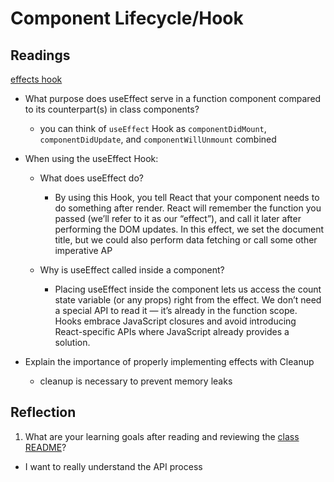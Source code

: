 # Component Lifecycle/Hook

## Readings

[effects hook](https://reactjs.org/docs/hooks-effect.html)

- What purpose does useEffect serve in a function component compared to its counterpart(s) in class components?

  - you can think of `useEffect` Hook as `componentDidMount`, `componentDidUpdate`, and `componentWillUnmount` combined

- When using the useEffect Hook:
  - What does useEffect do?

    - By using this Hook, you tell React that your component needs to do something after render. React will remember the function you passed (we’ll refer to it as our “effect”), and call it later after performing the DOM updates. In this effect, we set the document title, but we could also perform data fetching or call some other imperative AP

  - Why is useEffect called inside a component?

    - Placing useEffect inside the component lets us access the count state variable (or any props) right from the effect. We don’t need a special API to read it — it’s already in the function scope. Hooks embrace JavaScript closures and avoid introducing React-specific APIs where JavaScript already provides a solution.

- Explain the importance of properly implementing effects with Cleanup

  - cleanup is necessary to prevent memory leaks

## Reflection

1. What are your learning goals after reading and reviewing the [class README](https://codefellows.github.io/)?

- I want to really understand the API process
